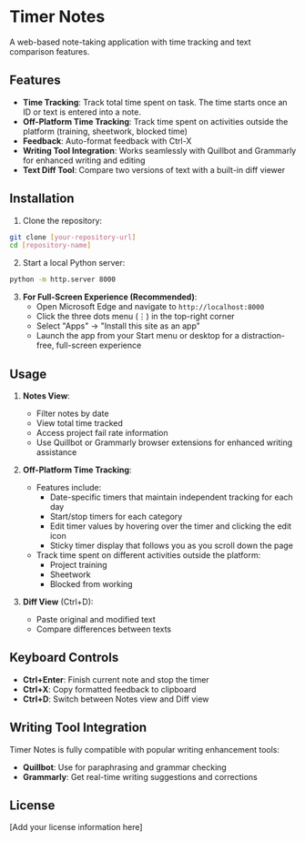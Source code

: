 # Timer Notes

A web-based note-taking application with time tracking and text comparison features.

## Features

- **Time Tracking**: Track total time spent on task. The time starts once an ID or text is entered into a note.
- **Off-Platform Time Tracking**: Track time spent on activities outside the platform (training, sheetwork, blocked time)
- **Feedback**: Auto-format feedback with Ctrl-X
- **Writing Tool Integration**: Works seamlessly with Quillbot and Grammarly for enhanced writing and editing
- **Text Diff Tool**: Compare two versions of text with a built-in diff viewer


## Installation

1. Clone the repository:
```bash
git clone [your-repository-url]
cd [repository-name]
```

2. Start a local Python server:
```bash
python -m http.server 8000
```

3. **For Full-Screen Experience (Recommended)**:
   - Open Microsoft Edge and navigate to `http://localhost:8000`
   - Click the three dots menu (⋮) in the top-right corner
   - Select "Apps" → "Install this site as an app"
   - Launch the app from your Start menu or desktop for a distraction-free, full-screen experience

## Usage

1. **Notes View**:
   - Filter notes by date
   - View total time tracked
   - Access project fail rate information
   - Use Quillbot or Grammarly browser extensions for enhanced writing assistance

2. **Off-Platform Time Tracking**:
   - Features include:
     - Date-specific timers that maintain independent tracking for each day
     - Start/stop timers for each category
     - Edit timer values by hovering over the timer and clicking the edit icon
     - Sticky timer display that follows you as you scroll down the page
   - Track time spent on different activities outside the platform:
     - Project training
     - Sheetwork
     - Blocked from working

3. **Diff View** (Ctrl+D):
   - Paste original and modified text
   - Compare differences between texts

## Keyboard Controls

- **Ctrl+Enter**: Finish current note and stop the timer
- **Ctrl+X**: Copy formatted feedback to clipboard
- **Ctrl+D**: Switch between Notes view and Diff view

## Writing Tool Integration

Timer Notes is fully compatible with popular writing enhancement tools:
- **Quillbot**: Use for paraphrasing and grammar checking
- **Grammarly**: Get real-time writing suggestions and corrections

## License

[Add your license information here] 
